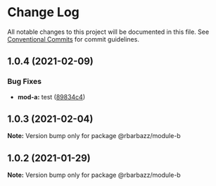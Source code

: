 # Change Log

All notable changes to this project will be documented in this file.
See [Conventional Commits](https://conventionalcommits.org) for commit guidelines.

## 1.0.4 (2021-02-09)


### Bug Fixes

* **mod-a:** test ([89834c4](https://github.com/rbarbazz/monorepo-with-lerna/commit/89834c4a2c77991c5d3b792c341bb11865faef98))





## 1.0.3 (2021-02-04)

**Note:** Version bump only for package @rbarbazz/module-b





## 1.0.2 (2021-01-29)

**Note:** Version bump only for package @rbarbazz/module-b
